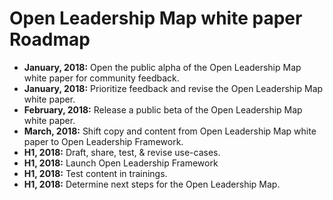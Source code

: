 # Open Leadership Map white paper Roadmap

- **January, 2018:** Open the public alpha of the Open Leadership Map white paper for community feedback.
- **January, 2018:** Prioritize feedback and revise the Open Leadership Map white paper.
- **February, 2018:** Release a public beta of the Open Leadership Map white paper.
- **March, 2018:** Shift copy and content from Open Leadership Map white paper to Open Leadership Framework.
- **H1, 2018:** Draft, share, test, & revise use-cases.
- **H1, 2018:** Launch Open Leadership Framework
- **H1, 2018:** Test content in trainings.
- **H1, 2018:** Determine next steps for the Open Leadership Map.